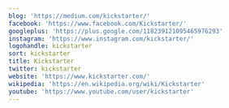 ```yaml
---
blog: 'https://medium.com/kickstarter/'
facebook: 'https://www.facebook.com/Kickstarter/'
googleplus: 'https://plus.google.com/118239121095465976293'
instagram: 'https://www.instagram.com/kickstarter/'
logohandle: kickstarter
sort: kickstarter
title: Kickstarter
twitter: kickstarter
website: 'https://www.kickstarter.com/'
wikipedia: 'https://en.wikipedia.org/wiki/Kickstarter'
youtube: 'https://www.youtube.com/user/kickstarter'
---
```

